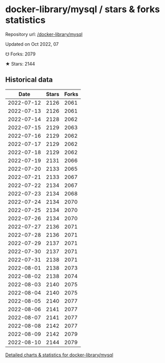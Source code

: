 # docker-library/mysql / stars & forks statistics

Repository url: [/docker-library/mysql](https://github.com/docker-library/mysql)

Updated on Oct 2022, 07

☋ Forks: 2079

★ Stars: 2144

## Historical data
| Date | Stars | Forks |
|------|-------|-------|
| 2022-07-12 | 2126 | 2061 | 
| 2022-07-13 | 2126 | 2061 | 
| 2022-07-14 | 2128 | 2062 | 
| 2022-07-15 | 2129 | 2063 | 
| 2022-07-16 | 2129 | 2062 | 
| 2022-07-17 | 2129 | 2062 | 
| 2022-07-18 | 2129 | 2062 | 
| 2022-07-19 | 2131 | 2066 | 
| 2022-07-20 | 2133 | 2065 | 
| 2022-07-21 | 2133 | 2067 | 
| 2022-07-22 | 2134 | 2067 | 
| 2022-07-23 | 2134 | 2068 | 
| 2022-07-24 | 2134 | 2070 | 
| 2022-07-25 | 2134 | 2070 | 
| 2022-07-26 | 2134 | 2070 | 
| 2022-07-27 | 2136 | 2071 | 
| 2022-07-28 | 2136 | 2071 | 
| 2022-07-29 | 2137 | 2071 | 
| 2022-07-30 | 2137 | 2071 | 
| 2022-07-31 | 2138 | 2071 | 
| 2022-08-01 | 2138 | 2073 | 
| 2022-08-02 | 2138 | 2074 | 
| 2022-08-03 | 2140 | 2075 | 
| 2022-08-04 | 2140 | 2075 | 
| 2022-08-05 | 2140 | 2077 | 
| 2022-08-06 | 2141 | 2077 | 
| 2022-08-07 | 2141 | 2077 | 
| 2022-08-08 | 2142 | 2077 | 
| 2022-08-09 | 2142 | 2079 | 
| 2022-08-10 | 2144 | 2079 | 


[Detailed charts & statistics for docker-library/mysql](https://reviewgithub.com/rep/docker-library/mysql)
